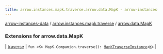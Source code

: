 ```yaml
---
title: arrow.instances.mapk.traverse.arrow.data.MapK - arrow-instances-data
---
```


[arrow-instances-data](../../index.html) / [arrow.instances.mapk.traverse](../index.html) / [arrow.data.MapK](./index.html)

### Extensions for arrow.data.MapK

| [traverse](traverse.html) | `fun <K> MapK.Companion.traverse(): `[`MapKTraverseInstance`](../../arrow.instances/-map-k-traverse-instance/index.html)`<`[`K`](traverse.html#K)`>` |

